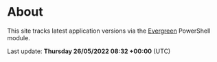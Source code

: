 # About

This site tracks latest application versions via the [Evergreen](https://stealthpuppy.com/evergreen/) PowerShell module.

Last update: **Thursday 26/05/2022 08:32 +00:00** (UTC)